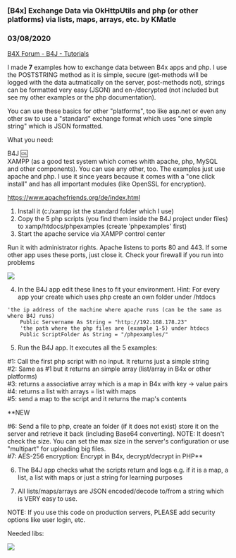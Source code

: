 ### [B4x] Exchange Data via OkHttpUtils and php (or other platforms) via lists, maps, arrays, etc. by KMatle
### 03/08/2020
[B4X Forum - B4J - Tutorials](https://www.b4x.com/android/forum/threads/109794/)

I made **7** examples how to exchange data between B4x apps and php. I use the POSTSTRING method as it is simple, secure (get-methods will be logged with the data autmatically on the server, post-methods not), strings can be formatted very easy (JSON) and en-/decrypted (not included but see my other examples or the php documentation).  
  
You can use these basics for other "platforms", too like asp.net or even any other sw to use a "standard" exchange format which uses "one simple string" which is JSON formatted.  
  
What you need:  
  
B4J :cool:  
XAMPP (as a good test system which comes whith apache, php, MySQL and other components). You can use any other, too. The examples just use apache and php. I use it since years because it comes with a "one click install" and has all important modules (like OpenSSL for encryption).  
  
<https://www.apachefriends.org/de/index.html>  
  
1. Install it (c:/xampp ist the standard folder which I use)  
2. Copy the 5 php scripts (you find them inside the B4J project under files) to xamp/htdocs/phpexamples (create 'phpexamples' first)  
3. Start the apache service via XAMPP control center  
  
Run it with administrator rights. Apache listens to ports 80 and 443. If some other app uses these ports, just close it. Check your firewall if you run into problems  
  
![](https://www.b4x.com/android/forum/attachments/84114)  
  
 4. In the B4J app edit these lines to fit your environment. Hint: For every app your create which uses php create an own folder under /htdocs  
  

```B4X
'the ip address of the machine where apache runs (can be the same as where B4J runs)  
    Public Servername As String = "http://192.168.178.23"  
    'the path where the php files are (example 1-5) under htdocs  
    Public ScriptFolder As String = "/phpexamples/"
```

  
  
5. Run the B4J app. It executes all the 5 examples:  
  
#1: Call the first php script with no input. It returns just a simple string  
#2: Same as #1 but it returns an simple array (list/array in B4x or other platforms)  
#3: returns a associative array which is a map in B4x with key -> value pairs  
#4: returns a list with arrays = list with maps  
#5: send a map to the script and it returns the map's contents  
  
**NEW  
  
#6: Send a file to php, create an folder (if it does not exist) store it on the server and retrieve it back (including Base64 converting). NOTE: It doesn't check the size. You can set the max size in the server's configuration or use "multipart" for uploading big files.  
#7: AES-256 encryption: Encrypt in B4x, decrypt/decrypt in PHP**   
  
6. The B4J app checks what the scripts return and logs e.g. if it is a map, a list, a list with maps or just a string for learning purposes  
  
7. All lists/maps/arrays are JSON encoded/decode to/from a string which is VERY easy to use.  
  
NOTE: If you use this code on production servers, PLEASE add security options like user login, etc.  
  
Needed libs:  
  
![](https://www.b4x.com/android/forum/attachments/89650)